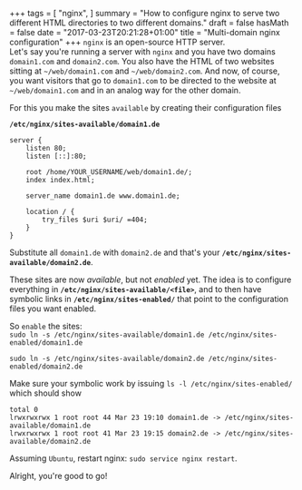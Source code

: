 +++
tags = [
  "nginx",
]
summary = "How to configure nginx to serve two different HTML directories to two different domains."
draft = false
hasMath = false
date = "2017-03-23T20:21:28+01:00"
title = "Multi-domain nginx configuration"
+++
`nginx` is an open-source HTTP server.   
Let's say you're running a server with `nginx` and you have two domains `domain1.com` and `domain2.com`. You also have the HTML of two websites sitting at `~/web/domain1.com` and `~/web/domain2.com`. And now, of course, you want visitors that go to `domain1.com` to be directed to the website at `~/web/domain1.com` and in an analog way for the other domain.

For this you make the sites `available` by creating their configuration files

**`/etc/nginx/sites-available/domain1.de`**   
```
server {
	listen 80;
	listen [::]:80;

	root /home/YOUR_USERNAME/web/domain1.de/;
	index index.html;

	server_name domain1.de www.domain1.de;

	location / {
		try_files $uri $uri/ =404;
	}
}
```

Substitute all `domain1.de` with `domain2.de` and that's your **`/etc/nginx/sites-available/domain2.de`**.

These sites are now *available*, but not *enabled* yet. The idea is to configure everything in **`/etc/nginx/sites-available/<file>`**, and to then have symbolic links in **`/etc/nginx/sites-enabled/`** that point to the configuration files you want enabled.

So `enable` the sites:   
`sudo ln -s /etc/nginx/sites-available/domain1.de /etc/nginx/sites-enabled/domain1.de`

`sudo ln -s /etc/nginx/sites-available/domain2.de /etc/nginx/sites-enabled/domain2.de`

Make sure your symbolic work by issuing `ls -l /etc/nginx/sites-enabled/` which should show

```
total 0
lrwxrwxrwx 1 root root 44 Mar 23 19:10 domain1.de -> /etc/nginx/sites-available/domain1.de
lrwxrwxrwx 1 root root 41 Mar 23 19:15 domain2.de -> /etc/nginx/sites-available/domain2.de
```

Assuming `Ubuntu`, restart nginx: `sudo service nginx restart`.

Alright, you're good to go!
